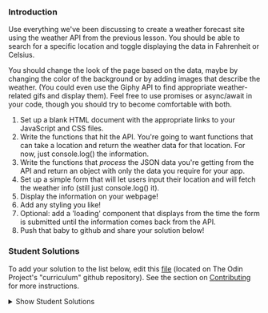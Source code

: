 ### Introduction
Use everything we've been discussing to create a weather forecast site using the weather API from the previous lesson. You should be able to search for a specific location and toggle displaying the data in Fahrenheit or Celsius.

You should change the look of the page based on the data, maybe by changing the color of the background or by adding images that describe the weather. (You could even use the Giphy API to find appropriate weather-related gifs and display them). Feel free to use promises or async/await in your code, though you should try to become comfortable with both.

1. Set up a blank HTML document with the appropriate links to your JavaScript and CSS files.
2. Write the functions that hit the API. You're going to want functions that can take a location and return the weather data for that location. For now, just console.log() the information.
3. Write the functions that _process_ the JSON data you're getting from the API and return an object with only the data you require for your app.
4. Set up a simple form that will let users input their location and will fetch the weather info (still just console.log() it).
5. Display the information on your webpage!
6. Add any styling you like!
7. Optional: add a 'loading' component that displays from the time the form is submitted until the information comes back from the API.
8. Push that baby to github and share your solution below!

### Student Solutions
To add your solution to the list below, edit this [file](https://github.com/TheOdinProject/curriculum/blob/master/javascript/async-apis/project.md) (located on The Odin Project's "curriculum" github repository). See the section on [Contributing](http://github.com/TheOdinProject/curriculum/blob/master/contributing.md) for more instructions.

<details markdown="block">
  <summary> Show Student Solutions </summary>

* Add your solution below this line!
* [Jason McKee's solution](https://github.com/jttmckee/vue-weather-app) - [View in browser](https://jttmckee.github.io/vue-weather-app/)
* [Max Garbers's solution](https://github.com/bubblebooy/Odin-Javascript/tree/master/weather) - [Live preview](https://bubblebooy.github.io/Odin-Javascript/weather/build/index.html)
* [Roman Alenskiy's solution](https://github.com/romalenskiy/react-weather) - [Live preview](https://react-weather228.herokuapp.com)
* [nmac's solution](https://github.com/nmacawile/weather-map) - [View in browser](https://nmacawile.github.io/weather-map)
* [Javier Machin's solution](https://github.com/Javier-Machin/react-weather-app) - [View in browser](https://javier-machin.github.io/react-weather-app/)
* [Waris's Solution](https://github.com/warisz/weather-app) - [View in browser](https://cdn.rawgit.com/warisz/weather-app/323c36ae/index.html)
* [VladL2C's solution](https://vladl2c.github.io/weather-api/) - [View in browser](https://vladl2c.github.io/weather-api/)
* [Tamerlan1993's Solution](https://github.com/Tamerlan1993/hactktoberfest-2018/tree/master/weather-app) - [View in browser](https://weather-app-vue.netlify.com/)
* [Luján Fernaud's Solution](https://github.com/lujanfernaud/js-weather-compare) - [View in browser](http://lujanfernaud.com/js-weather-compare/)
* [gregthepeg's Solution](https://github.com/gregthepeg4/weatherapp) - [View in browser](https://peaceful-dawn-67006.herokuapp.com/)
* [brxck's solution](https://github.com/brxck/odin-weather) - [View in browser](http://brockmcelroy.com/odin-weather/)
* [theghall's Promise solution](https://github.com/theghall/odin-weather) - [theghall's async/await refactor](https://github.com/theghall/odin-weather-alt)
* [Jmooree30's solution](https://github.com/jmooree30/weather-app) - [View in browser](https://jmooree30.github.io/weather-app/)
* [Devon's solution](https://github.com/defitjo/Weather-App) - [View in browser](https://defitjo.github.io/Weather-App/)
* [hmbeale's solution](https://github.com/hmbeale/weather) - [View in browser](http://hmbeale.github.io/weather/)
* [Rémy's solution](https://codepen.io/beumsk/pen/Xpbyxv) - [View in browser](https://codepen.io/beumsk/full/Xpbyxv/)
* [Sava's solution](https://github.com/SavaVuckovic/Weather-App)
* [Mike Smith's Solution](https://github.com/MikeSS281986/City-Weather-Search) - [View in browser](https://city-weather-search.firebaseapp.com/)
* [Alvaro Sanchez's Solution](https://github.com/heyalvaro/weather.js) - [View in browser](http://heyalvaro.com/weather.js/)
* [aznafro's Solution](https://github.com/aznafro/goodmorning) - [View in browser](https://aznafro.github.io/goodmorning/)
* [Areeba's solution](https://github.com/AREEBAISHTIAQ/Weather-app) - [View in browser](https://areebaishtiaq.github.io/Weather-app/)
* [Taylor J's solution](https://github.com/taylorjohannsen/weather-app) - [View in browser](https://taylorjohannsen.github.io/weather-app/)

</details>
